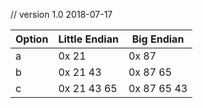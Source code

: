 // version 1.0 2018-07-17

Option | Little Endian | Big Endian
---|---|---
a | 0x 21 | 0x 87
b | 0x 21 43 | 0x 87 65
c | 0x 21 43 65 | 0x 87 65 43

